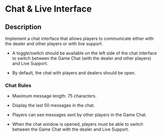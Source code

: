 # Chat & Live Interface

## Description

Implement a chat interface that allows players to communicate either with the dealer and other players or with live support.

- A toggle/switch should be available on the left side of the chat interface to switch between the Game Chat (with the dealer and other players) and Live Support.

- By default, the chat with players and dealers should be open.

### Chat Rules

- Maximum message length: 75 characters.

- Display the last 50 messages in the chat.

- Players can see messages sent by other players in the Game Chat.

- When the chat window is opened, players must be able to switch between the Game Chat with the dealer and Live Support.

